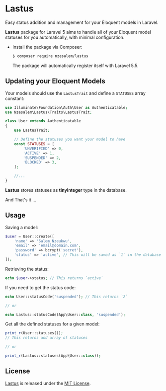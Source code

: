 # Lastus

Easy status addition and management for your Eloquent models in Laravel.

**Lastus** package for Laravel 5 aims to handle all of your Eloquent model statuses for you 
automatically, with minimal configuration.

* Install the package via Composer:

    ```sh
    $ composer require nzesalem/lastus
    ```

    The package will automatically register itself with Laravel 5.5.

## Updating your Eloquent Models

Your models should use the `LastusTrait` and define a `STATUSES` array constant:

```php
use Illuminate\Foundation\Auth\User as Authenticatable;
use Nzesalem\Lastus\Traits\LastusTrait;

class User extends Authenticatable
{
    use LastusTrait;

    // Define the statuses you want your model to have
    const STATUSES = [
        'UNVERIFIED' => 0,
        'ACTIVE' => 1,
        'SUSPENDED' => 2,
        'BLOCKED' => 3,
    ];

    //...
}

```

**Lastus** stores statuses as **tinyInteger** type in the database.

And That's it ...

## Usage

Saving a model:

```php
$user = User::create([
    'name' => 'Salem Nzeukwu',
    'email' => 'email@domain.com',
    'password' => bcrypt('secret'),
    'status' => 'active', // This will be saved as `1` in the database
]);
```

Retrieving the status:

```php
echo $user->status; // This returns `active`
```

If you need to get the status code:

```php
echo User::statusCode('suspended'); // This returns `2`

// or

echo Lastus::statusCode(App\User::class, 'suspended');
```

Get all the defined statuses for a given model:

```php
print_r(User::statuses());
// This returns and array of statuses

// or

print_r(Lastus::statuses(App\User::class));
```

## License

[Lastus](https://github.com/Nzesalem/lastus) is released under the [MIT License](LICENSE).